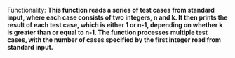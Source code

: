 Functionality: **This function reads a series of test cases from standard input, where each case consists of two integers, n and k. It then prints the result of each test case, which is either 1 or n-1, depending on whether k is greater than or equal to n-1. The function processes multiple test cases, with the number of cases specified by the first integer read from standard input.**